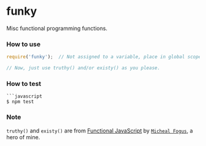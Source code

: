 funky
========

Misc functional programming functions.

### How to use
```javascript
require('funky');  // Not assigned to a variable, place in global scope.

// Now, just use truthy() and/or existy() as you please.
```

### How to test
```shell
```javascript
$ npm test
```
### Note
`truthy()` and `existy()` are from [Functional
JavaScript](https://github.com/funjs/book-source/blob/master/chapter01.js#L150) by [`Micheal Fogus`](https://twitter.com/fogus), a hero of mine.

